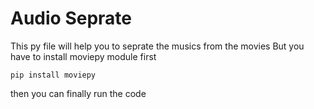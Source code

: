 # Audio Seprate
This py file will help you to seprate the musics from the movies
But you have to install moviepy module first

```
pip install moviepy
```
then you can finally run the code
